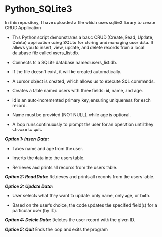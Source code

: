 # Python_SQLite3
In this repository, I have uploaded a file which uses sqlite3 library to create CRUD Application

- This Python script demonstrates a basic CRUD (Create, Read, Update, Delete) application using SQLite for storing and managing user data. It allows you to insert, view, update, and delete records from a local database file called users_list.db.

- Connects to a SQLite database named users_list.db.

- If the file doesn't exist, it will be created automatically.

- A cursor object is created, which allows us to execute SQL commands.

- Creates a table named users with three fields: id, name, and age.

- id is an auto-incremented primary key, ensuring uniqueness for each record.

- Name must be provided (NOT NULL), while age is optional.

- A loop runs continuously to prompt the user for an operation until they choose to quit.

**_Option 1: Insert Data:_**

- Takes name and age from the user.

- Inserts the data into the users table.

- Retrieves and prints all records from the users table.

**_Option 2: Read Data:_** Retrieves and prints all records from the users table.

**_Option 3: Update Data:_** 

- User selects what they want to update: only name, only age, or both.

- Based on the user’s choice, the code updates the specified field(s) for a particular user (by ID).

**_Option 4: Delete Data:_** Deletes the user record with the given ID.

**_Option 5: Quit_** Ends the loop and exits the program.

 
